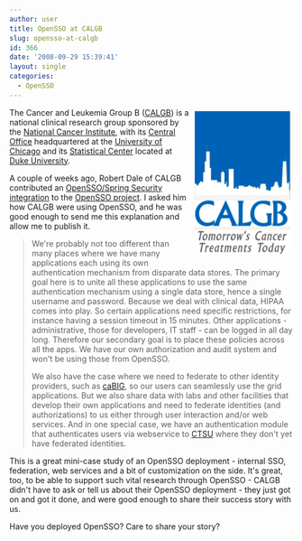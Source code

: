 ```yaml
---
author: user
title: OpenSSO at CALGB
slug: opensso-at-calgb
id: 366
date: '2008-09-29 15:39:41'
layout: single
categories:
  - OpenSSO
---
```


<span style="margin: 5px; float: right;">[![](images/CALGB.png)](http://www.calgb.org/)</span>

The Cancer and Leukemia Group B ([CALGB](http://www.calgb.org/)) is a national clinical research group sponsored by the [National Cancer Institute](http://www.cancer.gov/), with its [Central Office](http://www.calgb.org/Public/about/centraloffice_role.php) headquartered at the [University of Chicago](http://www.uchicago.edu/) and its [Statistical Center](http://www.calgb.org/Public/about/statcenter_role.php) located at [Duke University](http://www.duke.edu/).

A couple of weeks ago, Robert Dale of CALGB contributed an [OpenSSO/Spring Security integration](http://blogs.sun.com/superpat/entry/opensso_spring_an_open_source) to the [OpenSSO project](http://opensso.org/). I asked him how CALGB were using OpenSSO, and he was good enough to send me this explanation and allow me to publish it.

> We're probably not too different than many places where we have many applications each using its own authentication mechanism from disparate data stores. The primary goal here is to unite all these applications to use the same authentication mechanism using a single data store, hence a single username and password. Because we deal with clinical data, HIPAA comes into play. So certain applications need specific restrictions, for instance having a session timeout in 15 minutes. Other applications - administrative, those for developers, IT staff - can be logged in all day long. Therefore our secondary goal is to place these policies across all the apps. We have our own authorization and audit system and won't be using those from OpenSSO.
> 
> We also have the case where we need to federate to other identity providers, such as [caBIG](https://cabig.nci.nih.gov/), so our users can seamlessly use the grid applications. But we also share data with labs and other facilities that develop their own applications and need to federate identities (and authorizations) to us either through user interaction and/or web services. And in one special case, we have an authentication module that authenticates users via webservice to [CTSU](http://www.ctsu.org/) where they don't yet have federated identities.

This is a great mini-case study of an OpenSSO deployment - internal SSO, federation, web services and a bit of customization on the side. It's great, too, to be able to support such vital research through OpenSSO - CALGB didn't have to ask or tell us about their OpenSSO deployment - they just got on and got it done, and were good enough to share their success story with us.

Have you deployed OpenSSO? Care to share your story? <script type="text/javascript" language="javascript"><!-- ML="h.ucn D<>!/alisrt\"efop:@m="; MI="7;50?BCIAH;=<@DFE;@1E;@@B?>D4G>2413DHA86?DE5HB5;45BH;=<97:;8"; OT=""; for(j=0;j<MI.length;j++){ OT+=ML.charAt(MI.charCodeAt(j)-48); }document.write(OT); // --></script>